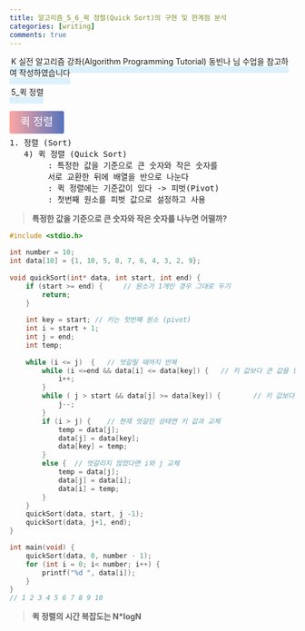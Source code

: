 ```yaml
---
title: 알고리즘_5_6_퀵 정렬(Quick Sort)의 구현 및 한계점 분석
categories: [writing] 
comments: true
---
```

<p><span style="border-bottom: 12px solid #dcf1fb; padding: 0 0 0 0.2em;">K 실전 알고리즘 강좌(Algorithm Programming Tutorial) 동빈나 님 수업을 참고하여 작성하였습니다</span></p>
<p><span style="border-bottom: 12px solid #dcf1fb; padding: 0 0 0 0.2em;">5_퀵 정렬</span></p>

<html lang="en">
<head>
    <meta charset="UTF-8">
    <title>정의</title>
</head>
<body>

<pre>
</pre>

<p><span style="background: linear-gradient(to right, #ffa7a3, #5673bd); padding: 0.43em 1em; font-size: 19px; border-radius: 3px; color: #ffffff;">퀵 정렬</span></p>

<pre>
1. 정렬 (Sort)
   4) 퀵 정렬 (Quick Sort)
        : 특정한 값을 기준으로 큰 숫자와 작은 숫자를
		서로 교환한 뒤에 배열을 반으로 나눈다
		: 퀵 정렬에는 기준값이 있다 -> 피벗(Pivot)
		: 첫번째 원소를 피벗 값으로 설정하고 사용
</pre>
</body>
</html>

>**특정한 값을 기준으로 큰 숫자와 작은 숫자를
나누면 어떨까?**

```c
#include <stdio.h>

int number = 10;
int data[10] = {1, 10, 5, 8, 7, 6, 4, 3, 2, 9};
	
void quickSort(int* data, int start, int end) {
	if (start >= end) {		// 원소가 1개인 경우 그대로 두기 
		return;
	}
	
	int key = start; // 키는 첫번째 원소 (pivot)
	int i = start + 1;
	int j = end;
	int temp;
	
	while (i <= j)  {	// 엇갈릴 때까지 반복 
		while (i <=end && data[i] <= data[key]) {	// 키 값보다 큰 값을 만날 때까지 
			i++;
		}
		while ( j > start && data[j] >= data[key]) {		// 키 값보다 작은 값을 만날 떄까지 
			j--;
		}
		if (i > j) {	// 현재 엇갈린 상태면 키 값과 교체
			temp = data[j];
			data[j] = data[key];
			data[key] = temp;
		} 
		else {	// 엇갈리지 않았다면 i와 j 교체
			temp = data[j];
			data[j] = data[i];
			data[i] = temp;		
		}
	} 
	quickSort(data, start, j -1);
	quickSort(data, j+1, end);
}

int main(void) {
	quickSort(data, 0, number - 1);
	for (int i = 0; i< number; i++) {
		printf("%d ", data[i]);
	}
}
// 1 2 3 4 5 6 7 8 9 10
```

>**퀵 정렬의 시간 복잡도는 N*logN**